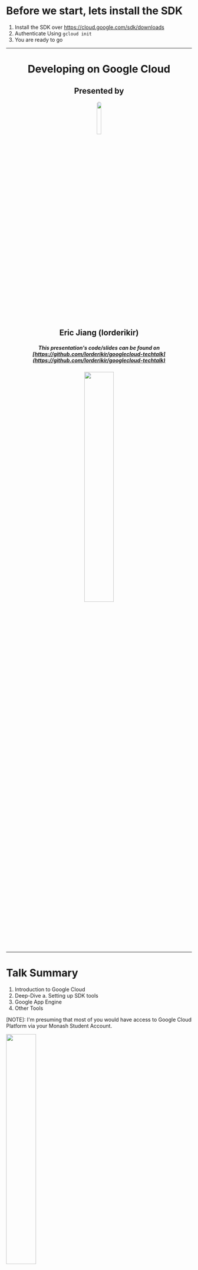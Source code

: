 <!-- $theme: default -->
# Before we start, lets install the SDK

1. Install the SDK over https://cloud.google.com/sdk/downloads
2. Authenticate Using `gcloud init`
3. You are ready to go

---

<center>
<h1>Developing on Google Cloud</h1>

<h2>Presented by</h2>

<img src="https://avatars3.githubusercontent.com/u/5687681?v=4&s=460" 
      style="width: 15%; border-radius: 100%"/>
## Eric Jiang (lorderikir)

##### This presentation's code/slides can be found on [https://github.com/lorderikir/googlecloud-techtalk](https://github.com/lorderikir/googlecloud-techtalk)
<div>
    <img class="custom-footer-1" src="https://www.chef.io/wp-content/uploads/2017/03/google-cloud-platform-1024x246.png" style="bottom: 0; width: 40%"/>
</div>
</center>

---

# Talk Summary

1. Introduction to Google Cloud
2. Deep-Dive
  a. Setting up SDK tools
3. Google App Engine
4. Other Tools

[NOTE]: I'm presuming that most of you would have access to Google Cloud Platform via your Monash Student Account.
<div>
    <img class="custom-footer-1" src="https://www.chef.io/wp-content/uploads/2017/03/google-cloud-platform-1024x246.png" style="bottom: 0; width: 40%"/>
</div>

---

# Introduction

## What is Google Cloud Platform?
> Google Cloud Platform lets you build and host applications and websites, store data, and analyze data on Google's scalable infrastructure.

Composes of many applications, such as:
- Google App Engine (GAE)
- Google Container Engine (GCE)
- Google DataStore
- Cloud ML (built off TF tech)
- and much more

<div>
    <img class="custom-footer-1" src="https://www.chef.io/wp-content/uploads/2017/03/google-cloud-platform-1024x246.png" style="bottom: 0; width: 40%" />
</div>

---

<center>
<img src="https://camo.githubusercontent.com/bf0bd61a77ff3efaf4246720e93f624fc8be217a/68747470733a2f2f63646e2d696d616765732d312e6d656469756d2e636f6d2f6d61782f3631322f312a6a4538776c62716b35476c4b695f4559436d4a7031412e706e67" />
</center>

<div>
    <img class="custom-footer-1" src="https://www.chef.io/wp-content/uploads/2017/03/google-cloud-platform-1024x246.png" style="bottom: 0; width: 40%" />
</div>

---

# Google App Engine
- designed around the fact that _Google just can't send everyone into their datacentre(s) and update applications across their many datacenters_
- Built off Remote Deployments

| Language   | Environment     |
|------------|-----------------|
| Java 7  (Kotlin)   | Standard        |
| Java 8     | Standard (Beta)/Flexible        |
| Node.js    | Flexible        |
| Python 2,7 | Standard        |
| Python 3.5 | Flexible        |
<div>
    <img class="custom-footer-1" src="https://www.chef.io/wp-content/uploads/2017/03/google-cloud-platform-1024x246.png" style="bottom: 0; width: 40%"/>
</div>

---


**Standard Environments** run in a specialised envrionment. Though building the application is more constrained then other environments, it means scaling up is faster.

**Flexible Environment** applications run off a Docker container, it is designed for applications that recieve constant traffic.
<div>
    <img class="custom-footer-1" src="https://www.chef.io/wp-content/uploads/2017/03/google-cloud-platform-1024x246.png" style="bottom: 0; width: 40%" />
</div>

---

# Horizontal vs Veritcal Scaling

<div>
<img src="https://i.stack.imgur.com/On3tO.png" style="float: center"/>
</div>

---

# Here's the Instructions on Installing the SDK again

1. Install the SDK over https://cloud.google.com/sdk/downloads
2. Authenticate Using `gcloud init` (login using your Monash Student Account)
3. You are ready to go

---

# Deep Dive Section

---

# Other Available Tools

- Cloud ML (Google Cloud Machine Learning): built off tensorflow
- Compute Engine
- Container Engine
- Cloud Storage
- Network Balancer
- APIs such as NLP, Sentiment Analysis, DLP, etc.
- and Much more

---

# Questions